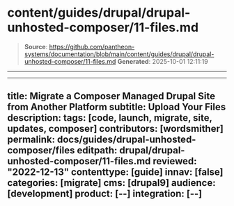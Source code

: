 # content/guides/drupal/drupal-unhosted-composer/11-files.md

> **Source**: https://github.com/pantheon-systems/documentation/blob/main/content/guides/drupal/drupal-unhosted-composer/11-files.md
> **Generated**: 2025-10-01 12:11:19

---

---
title: Migrate a Composer Managed Drupal Site from Another Platform
subtitle: Upload Your Files
description: 
tags: [code, launch, migrate, site, updates, composer]
contributors: [wordsmither]
permalink: docs/guides/drupal-unhosted-composer/files
editpath: drupal/drupal-unhosted-composer/11-files.md
reviewed: "2022-12-13"
contenttype: [guide]
innav: [false]
categories: [migrate]
cms: [drupal9]
audience: [development]
product: [--]
integration: [--]
---

<Partial file="migrate/drupal-addfiles.md" />
